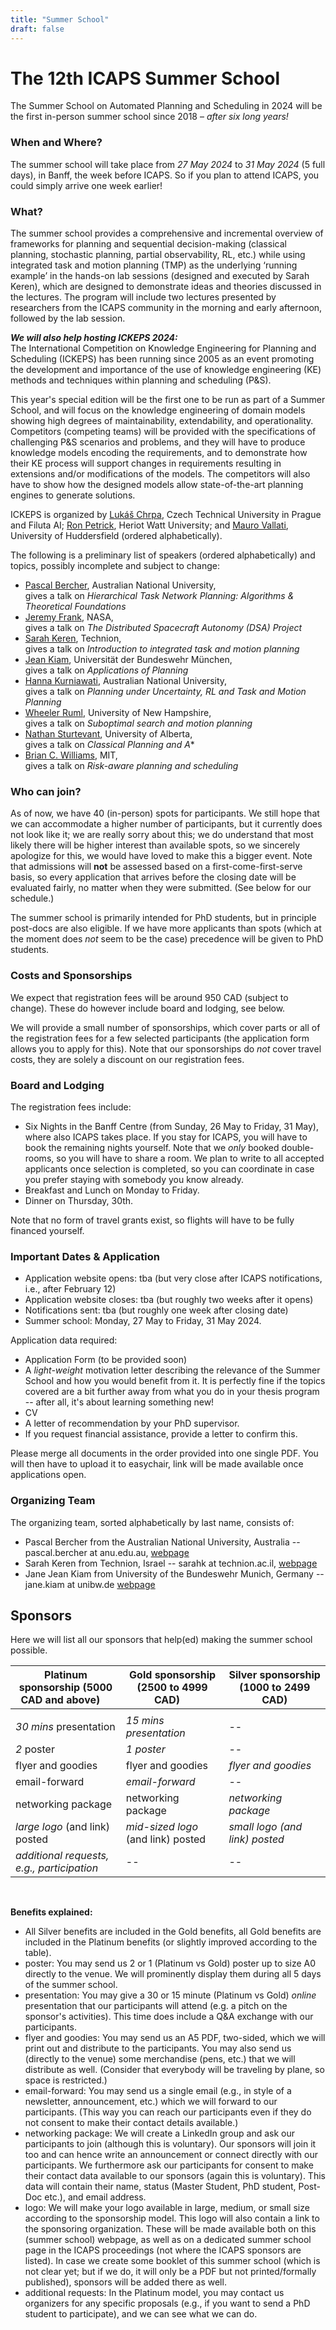 ```yaml
---
title: "Summer School"
draft: false
---
```



<!--  How to test webpage locally? Execute "hugo server" in the root folder -->

# The 12th ICAPS Summer School

The Summer School on Automated Planning and Scheduling in 2024 will be the first in-person summer school since 2018 – *after six long years!*


### When and Where?

The summer school will take place from *27 May 2024* to *31 May 2024* (5 full days), in Banff, the week before ICAPS. So if you plan to attend ICAPS, you could simply arrive one week earlier!


### What?

The summer school provides a comprehensive and incremental overview of frameworks for planning and sequential decision-making (classical planning, stochastic planning, partial observability, RL, etc.) while using integrated task and motion planning (TMP) as the underlying ‘running example’ in the hands-on lab sessions (designed and executed by Sarah Keren), which are designed to demonstrate ideas and theories discussed in the lectures. The program will include two lectures presented by researchers from the ICAPS community in the morning and early afternoon, followed by the lab session. 


***We will also help hosting ICKEPS 2024:***  
The International Competition on Knowledge Engineering for Planning and Scheduling (ICKEPS) has been running since 2005 as an event promoting the development and importance of the use of knowledge engineering (KE) methods and techniques within planning and scheduling (P&S).

This year's special edition will be the first one to be run as part of a Summer School, and will focus on the knowledge engineering of domain models showing high degrees of maintainability, extendability, and operationality. Competitors (competing teams) will be provided with the specifications of challenging P&S scenarios and problems, and they will have to produce knowledge models encoding the requirements, and to demonstrate how their KE process will support changes in requirements resulting in extensions and/or modifications of the models. The competitors will also have to show how the designed models allow state-of-the-art planning engines to generate solutions.

ICKEPS is organized by [Lukáš Chrpa](https://sites.google.com/view/lukaschrpa/home), Czech Technical University in Prague and Filuta AI; [Ron Petrick](http://petrick.uk), Heriot Watt University; and [Mauro Vallati](https://www.mvallati.net/), University of Huddersfield (ordered alphabetically).


The following is a preliminary list of speakers (ordered alphabetically) and topics, possibly incomplete and subject to change:
- [Pascal Bercher](https://comp.anu.edu.au/people/pascal-bercher/), Australian National University,  
  gives a talk on *Hierarchical Task Network Planning: Algorithms & Theoretical Foundations*
- [Jeremy Frank](https://www.linkedin.com/in/jeremy-frank-62141bb3), NASA,  
  gives a talk on *The Distributed Spacecraft Autonomy (DSA) Project*
- [Sarah Keren](https://sarahkeren.wixsite.com/sarahkeren-academics), Technion,  
  gives a talk on *Introduction to integrated task and motion planning*
- [Jean Kiam](https://www.unibw.de/home-en/appointment-of-professors/prof-jane-jean-kiam), Universität der Bundeswehr München,  
  gives a talk on *Applications of Planning*
- [Hanna Kurniawati](https://users.cecs.anu.edu.au/~hannakur/), Australian National University,  
  gives a talk on *Planning under Uncertainty, RL and Task and Motion Planning*
- [Wheeler Ruml](https://www.cs.unh.edu/~ruml/), University of New Hampshire,  
  gives a talk on *Suboptimal search and motion planning*
- [Nathan Sturtevant](https://apps.ualberta.ca/directory/person/nathanst), University of Alberta,  
  gives a talk on *Classical Planning and A**
- [Brian C. Williams](https://groups.csail.mit.edu/mers/), MIT,  
  gives a talk on *Risk-aware planning and scheduling*

<!--
- [student 1](URL?), Technion (undergrad student),  
  helps out with the lab sessions
- [student 2](URL?), Technion (PhD student),  
  helps out with the lab sessions
-->



### Who can join? 

As of now, we have 40 (in-person) spots for participants. We still hope that we can accommodate a higher number of participants, but it currently does not look like it; we are really sorry about this; we do understand that most likely there will be higher interest than available spots, so we sincerely apologize for this, we would have loved to make this a bigger event. Note that admissions will **not** be assessed based on a first-come-first-serve basis, so every application that arrives before the closing date will be evaluated fairly, no matter when they were submitted. (See below for our schedule.)

The summer school is primarily intended for PhD students, but in principle post-docs are also eligible. If we have more applicants than spots (which at the moment does *not* seem to be the case) precedence will be given to PhD students.



### Costs and Sponsorships

We expect that registration fees will be around 950 CAD (subject to change). These do however include board and lodging, see below. 

We will provide a small number of sponsorships, which cover parts or all of the registration fees for a few selected participants (the application form allows you to apply for this). Note that our sponsorships do *not* cover travel costs, they are solely a discount on our registration fees. 



### Board and Lodging

The registration fees include:
- Six Nights in the Banff Centre (from Sunday, 26 May to Friday, 31 May), where also ICAPS takes place. If you stay for ICAPS, you will have to book the remaining nights yourself. Note that we *only* booked double-rooms, so you will have to share a room. We plan to write to all accepted applicants once selection is completed, so you can coordinate in case you prefer staying with somebody you know already.
- Breakfast and Lunch on Monday to Friday.
- Dinner on Thursday, 30th.

Note that no form of travel grants exist, so flights will have to be fully financed yourself.



### Important Dates & Application

- Application website opens:   tba (but very close after ICAPS notifications, i.e., after February 12)
- Application website closes:  tba (but roughly two weeks after it opens)
- Notifications sent:          tba (but roughly one week after closing date)
- Summer school:               Monday, 27 May to Friday, 31 May 2024.

Application data required:
- Application Form (to be provided soon)
- A *light-weight* motivation letter describing the relevance of the Summer School and how you would benefit from it. It is perfectly fine if the topics covered are a bit further away from what you do in your thesis program -- after all, it's about learning something new!
- CV
- A letter of recommendation by your PhD supervisor.
- If you request financial assistance, provide a letter to confirm this.

Please merge all documents in the order provided into one single PDF. You will then have to upload it to easychair, link will be made available once applications open.



### Organizing Team

The organizing team, sorted alphabetically by last name, consists of:

- Pascal Bercher from the Australian National University, Australia -- pascal.bercher at anu.edu.au, [webpage](https://comp.anu.edu.au/people/pascal-bercher/)
- Sarah Keren from Technion, Israel -- sarahk at technion.ac.il, [webpage](https://sarahkeren.wixsite.com/sarahkeren-academics)
- Jane Jean Kiam from University of the Bundeswehr Munich, Germany -- jane.kiam at unibw.de [webpage](https://www.unibw.de/home-en/appointment-of-professors/prof-jane-jean-kiam)



## Sponsors

Here we will list all our sponsors that help(ed) making the summer school possible.

| Platinum sponsorship (5000 CAD and above)&nbsp;&nbsp;&nbsp;&nbsp; | Gold sponsorship (2500 to 4999 CAD)&nbsp;&nbsp;&nbsp;&nbsp; | Silver sponsorship (1000 to 2499 CAD) |
| ------------------------------------------ | ---------------------------------- | ------------------------------------- |
|                                            |                                    |                                       |
| *30 mins* presentation                     | *15 mins presentation*             |  --                                   |
| *2* poster                                 | *1 poster*                         | --                                    |
| flyer and goodies                          | flyer and goodies                  | *flyer and goodies*                   |
| email-forward                              | *email-forward*                    | --                                    |
| networking package                         | networking package                 | *networking package*                  |
| *large logo* (and link) posted             | *mid-sized logo* (and link) posted | *small logo (and link) posted*        |
| *additional requests, e.g., participation* | --                                 | --                                    |

<br>


**Benefits explained:**

- All Silver benefits are included in the Gold benefits, all Gold benefits are included in the Platinum benefits (or slightly improved according to the table).
- poster: You may send us 2 or 1 (Platinum vs Gold) poster up to size A0 directly to the venue. We will prominently display them during all 5 days of the summer school.
- presentation: You may give a 30 or 15 minute (Platinum vs Gold) *online* presentation that our participants will attend (e.g. a pitch on the sponsor's activities). This time does include a Q&A exchange with our participants.
- flyer and goodies: You may send us an A5 PDF, two-sided, which we will print out and distribute to the participants. You may also send us (directly to the venue) some merchandise (pens, etc.) that we will distribute as well. (Consider that everybody will be traveling by plane, so space is restricted.)
- email-forward: You may send us a single email (e.g., in style of a newsletter, announcement, etc.) which we will forward to our participants. (This way you can reach our participants even if they do not consent to make their contact details available.)
- networking package: We will create a LinkedIn group and ask our participants to join (although this is voluntary). Our sponsors will join it too and can hence write an announcement or connect directly with our participants. We furthermore ask our participants for consent to make their contact data available to our sponsors (again this is voluntary). This data will contain their name, status (Master Student, PhD student, Post-Doc etc.), and email address.
- logo: We will make your logo available in large, medium, or small size according to the sponsorship model. This logo will also contain a link to the sponsoring organization. These will be made available both on this (summer school) webpage, as well as on a dedicated summer school page in the ICAPS proceedings (not where the ICAPS sponsors are listed). In case we create some booklet of this summer school (which is not clear yet; but if we do, it will only be a PDF but not printed/formally published), sponsors will be added there as well.
- additional requests: In the Platinum model, you may contact us organizers for any specific proposals (e.g., if you want to send a PhD student to participate), and we can see what we can do.




<!--  Additional information that we plan to add in the future:

- Links to past summer schools, including the info whether tutorial recordings exist.
- ???

-->
